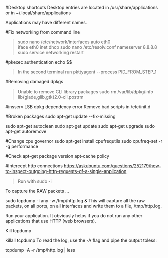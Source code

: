 #Desktop shortcuts
Desktop entries are located in
 /usr/share/applications or in ~/.local/share/applications 

Applications may have different names.

#Fix networking from command line
> sudo nano /etc/network/interfaces
	auto eth0  
	iface eth0 inet dhcp
> sudo nano /etc/resolv.conf
	nameserver 8.8.8.8
> sudo service networking restart


#pkexec authentication
	echo $$
> In the second terminal run
	pkttyagent --process PID_FROM_STEP_1

#Removing damaged dpkgs
> Unable to remove CLI library packages
	sudo rm /var/lib/dpkg/info lib{glade,glib,gtk}2.0-cil.postrm

#insserv LSB dpkg dependency error 
Remove bad scripts in /etc/init.d

#Broken packages
sudo apt-get update --fix-missing

sudo apt-get autoclean
sudo apt-get update
sudo apt-get upgrade
sudo apt-get autoremove

#Change cpu governor
sudo apt-get install cpufrequtils
sudo cpufreq-set -r -g performance

#Check apt-get package version
apt-cache policy <package name>


#Intercept http connections
https://askubuntu.com/questions/252179/how-to-inspect-outgoing-http-requests-of-a-single-application
> Run with sudo -i

To capture the RAW packets ...

sudo tcpdump -i any -w /tmp/http.log &
This will capture all the raw packets, on all ports, on all interfaces and write them to a file, /tmp/http.log.

Run your application. It obviously helps if you do not run any other applications that use HTTP (web browsers).

Kill tcpdump

killall tcpdump
To read the log, use the -A flag and pipe the output toless:

tcpdump -A -r /tmp/http.log | less
